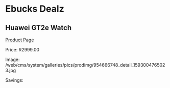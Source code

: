 
# Ebucks Dealz
## Huawei GT2e Watch
[Product Page](https://www.ebucks.com/web/shop/productSelected.do?prodId=1129185024&catId=842823972)

Price: R2999.00

Image: /web/cms/system/galleries/pics/prodimg/954666748_detail_1593004765023.jpg

Savings: 


	